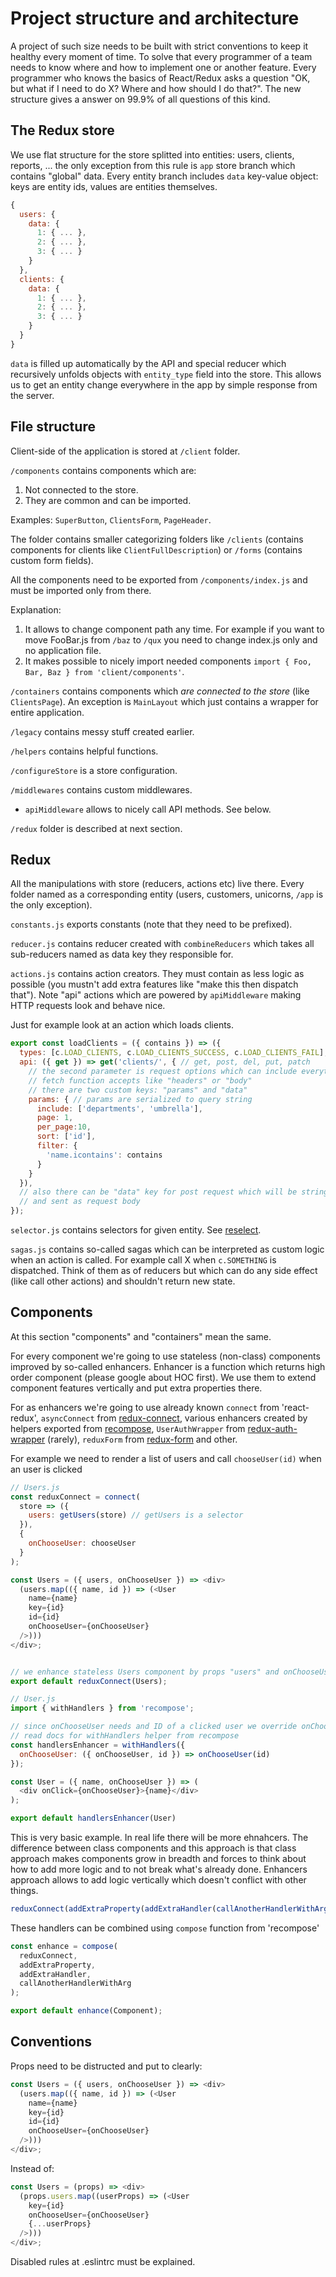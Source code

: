 # Project structure and architecture

A project of such size needs to be built with strict conventions to keep it healthy every moment of time. To solve that every programmer of a team needs to know where and how to implement one or another feature. Every programmer who knows the basics of React/Redux asks a question "OK, but what if I need to do X? Where and how should I do that?". The new structure gives a answer on 99.9% of all questions of this kind.

## The Redux store

We use flat structure for the store splitted into entities: users, clients, reports, ... the only exception from this rule is `app` store branch which contains "global" data. Every entity branch includes `data` key-value object: keys are entity ids, values are entities themselves.

```js
{
  users: {
    data: {
      1: { ... },
      2: { ... },
      3: { ... }
    }
  },
  clients: {
    data: {
      1: { ... },
      2: { ... },
      3: { ... }
    }
  }
}
```

`data` is filled up automatically by the API and special reducer which recursively unfolds objects with `entity_type` field into the store. This allows us to get an entity change everywhere in the app by simple response from the server.

## File structure

Client-side of the application is stored at `/client` folder.

`/components` contains components which are:

1. Not connected to the store.
2. They are common and can be imported.

Examples: `SuperButton`, `ClientsForm`, `PageHeader`.

The folder contains smaller categorizing folders like `/clients` (contains components for clients like `ClientFullDescription`) or `/forms` (contains custom form fields).

All the components need to be exported from `/components/index.js` and must be imported only from there.

Explanation:

1. It allows to change component path any time. For example if you want to move FooBar.js from `/baz`  to `/qux` you need to change index.js only and no application file.
2. It makes possible to nicely import needed components `import { Foo, Bar, Baz } from 'client/components'`.


`/containers` contains components which *are connected to the store* (like `ClientsPage`). An exception is `MainLayout` which just contains a wrapper for entire application.

`/legacy` contains messy stuff created earlier.

`/helpers` contains helpful functions.

`/configureStore` is a store configuration.

`/middlewares` contains custom middlewares.

- `apiMiddleware` allows to nicely call API methods. See below.

`/redux` folder is described at next section.

## Redux

All the manipulations with store (reducers, actions etc) live there. Every folder named as a corresponding entity (users, customers, unicorns, `/app` is the only exception).

`constants.js` exports constants (note that they need to be prefixed).

`reducer.js` contains reducer created with `combineReducers` which takes all sub-reducers named as data key they responsible for.

`actions.js` contains action creators. They must contain as less logic as possible (you mustn't add extra features like "make this then dispatch that"). Note "api" actions which are powered by `apiMiddleware` making HTTP requests look and behave nice.

Just for example look at an action which loads clients.

```js
export const loadClients = ({ contains }) => ({
  types: [c.LOAD_CLIENTS, c.LOAD_CLIENTS_SUCCESS, c.LOAD_CLIENTS_FAIL],
  api: ({ get }) => get('clients/', { // get, post, del, put, patch
    // the second parameter is request options which can include everything what
    // fetch function accepts like "headers" or "body"
    // there are two custom keys: "params" and "data"
    params: { // params are serialized to query string
      include: ['departments', 'umbrella'],
      page: 1,
      per_page:10,
      sort: ['id'],
      filter: {
        'name.icontains': contains
      }
    }
  }),
  // also there can be "data" key for post request which will be stringified to JSON
  // and sent as request body
});
```

`selector.js` contains selectors for given entity. See [reselect](https://github.com/reactjs/reselect).

`sagas.js` contains so-called sagas which can be interpreted as custom logic when an action is called. For example call X when `c.SOMETHING` is dispatched. Think of them as of reducers but which can do any side effect (like call other actions) and shouldn't return new  state.

## Components

At this section "components" and "containers" mean the same.

For every component we're going to use stateless (non-class) components improved by so-called enhancers. Enhancer is a function which returns high order component (please google about HOC first). We use them to extend component features vertically and put extra properties there.

For as enhancers we're going to use already known `connect` from 'react-redux', `asyncConnect` from [redux-connect](https://github.com/makeomatic/redux-connect), various enhancers created by helpers exported from [recompose](https://github.com/acdlite/recompose), `UserAuthWrapper` from [redux-auth-wrapper](https://github.com/mjrussell/redux-auth-wrapper) (rarely), `reduxForm` from [redux-form](https://github.com/erikras/redux-form) and other.

For example we need to render a list of users and call `chooseUser(id)` when an user is clicked


```js
// Users.js
const reduxConnect = connect(
  store => ({
    users: getUsers(store) // getUsers is a selector
  }),
  {
    onChooseUser: chooseUser
  }
);

const Users = ({ users, onChooseUser }) => <div>
  (users.map(({ name, id }) => (<User
    name={name}
    key={id}
    id={id}
    onChooseUser={onChooseUser}
  />)))
</div>;


// we enhance stateless Users component by props "users" and onChooseUser""
export default reduxConnect(Users);
```

```js
// User.js
import { withHandlers } from 'recompose';

// since onChooseUser needs and ID of a clicked user we override onChooseUser
// read docs for withHandlers helper from recompose
const handlersEnhancer = withHandlers({
  onChooseUser: ({ onChooseUser, id }) => onChooseUser(id)
});

const User = ({ name, onChooseUser }) => (
  <div onClick={onChooseUser}>{name}</div>
);

export default handlersEnhancer(User)
```

This is very basic example. In real life there will be more ehnahcers. The difference between class components and this approach is that class approach makes components grow in breadth and forces to think about how to add more logic and to not break what's already done. Enhancers approach allows to add logic vertically which doesn't conflict with other things.

```js
reduxConnect(addExtraProperty(addExtraHandler(callAnotherHandlerWithArg(Component))))
```

These handlers can be combined using `compose` function from 'recompose'

```js
const enhance = compose(
  reduxConnect,
  addExtraProperty,
  addExtraHandler,
  callAnotherHandlerWithArg
);

export default enhance(Component);

```

## Conventions

Props need to be distructed and put to clearly:

```js
const Users = ({ users, onChooseUser }) => <div>
  (users.map(({ name, id }) => (<User
    name={name}
    key={id}
    id={id}
    onChooseUser={onChooseUser}
  />)))
</div>;
```

Instead of:
```js
const Users = (props) => <div>
  (props.users.map((userProps) => (<User
    key={id}
    onChooseUser={onChooseUser}
    {...userProps}
  />)))
</div>;
```

Disabled rules at .eslintrc must be explained.

